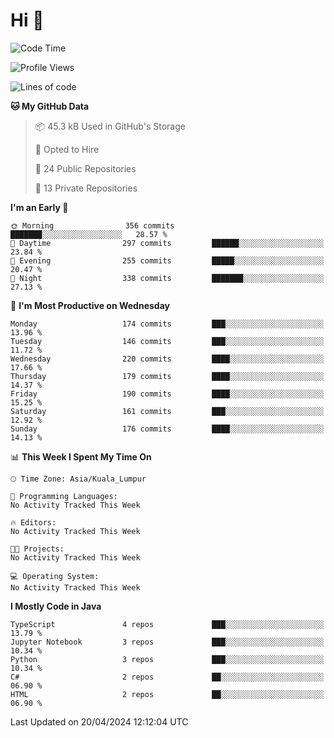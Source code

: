 <h1>Hi 👋</h1>

<!--START_SECTION:waka-->
![Code Time](http://img.shields.io/badge/Code%20Time-498%20hrs%2045%20mins-blue)

![Profile Views](http://img.shields.io/badge/Profile%20Views-0-blue)

![Lines of code](https://img.shields.io/badge/From%20Hello%20World%20I%27ve%20Written-1.2%20million%20lines%20of%20code-blue)

**🐱 My GitHub Data** 

> 📦 45.3 kB Used in GitHub's Storage 
 > 
> 💼 Opted to Hire
 > 
> 📜 24 Public Repositories 
 > 
> 🔑 13 Private Repositories 
 > 
**I'm an Early 🐤** 

```text
🌞 Morning                356 commits         ███████░░░░░░░░░░░░░░░░░░   28.57 % 
🌆 Daytime                297 commits         ██████░░░░░░░░░░░░░░░░░░░   23.84 % 
🌃 Evening                255 commits         █████░░░░░░░░░░░░░░░░░░░░   20.47 % 
🌙 Night                  338 commits         ███████░░░░░░░░░░░░░░░░░░   27.13 % 
```
📅 **I'm Most Productive on Wednesday** 

```text
Monday                   174 commits         ███░░░░░░░░░░░░░░░░░░░░░░   13.96 % 
Tuesday                  146 commits         ███░░░░░░░░░░░░░░░░░░░░░░   11.72 % 
Wednesday                220 commits         ████░░░░░░░░░░░░░░░░░░░░░   17.66 % 
Thursday                 179 commits         ████░░░░░░░░░░░░░░░░░░░░░   14.37 % 
Friday                   190 commits         ████░░░░░░░░░░░░░░░░░░░░░   15.25 % 
Saturday                 161 commits         ███░░░░░░░░░░░░░░░░░░░░░░   12.92 % 
Sunday                   176 commits         ████░░░░░░░░░░░░░░░░░░░░░   14.13 % 
```


📊 **This Week I Spent My Time On** 

```text
🕑︎ Time Zone: Asia/Kuala_Lumpur

💬 Programming Languages: 
No Activity Tracked This Week

🔥 Editors: 
No Activity Tracked This Week

🐱‍💻 Projects: 
No Activity Tracked This Week

💻 Operating System: 
No Activity Tracked This Week
```

**I Mostly Code in Java** 

```text
TypeScript               4 repos             ███░░░░░░░░░░░░░░░░░░░░░░   13.79 % 
Jupyter Notebook         3 repos             ███░░░░░░░░░░░░░░░░░░░░░░   10.34 % 
Python                   3 repos             ███░░░░░░░░░░░░░░░░░░░░░░   10.34 % 
C#                       2 repos             ██░░░░░░░░░░░░░░░░░░░░░░░   06.90 % 
HTML                     2 repos             ██░░░░░░░░░░░░░░░░░░░░░░░   06.90 % 
```




 Last Updated on 20/04/2024 12:12:04 UTC
<!--END_SECTION:waka-->
